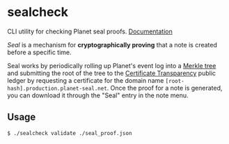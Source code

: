 # sealcheck

CLI utility for checking Planet seal proofs. [Documentation](https://docs.planet.ink/data/seal/)

*Seal* is a mechanism for **cryptographically proving** that a note is created before a specific time.

Seal works by periodically rolling up Planet's event log into a [Merkle tree](https://en.wikipedia.org/wiki/Merkle_tree) and submitting the root of the tree to the [Certificate Transparency](https://certificate.transparency.dev/) public ledger by requesting a certificate for the domain name `[root-hash].production.planet-seal.net`. Once the proof for a note is generated, you can download it through the "Seal" entry in the note menu.

## Usage

```
$ ./sealcheck validate ./seal_proof.json
```
